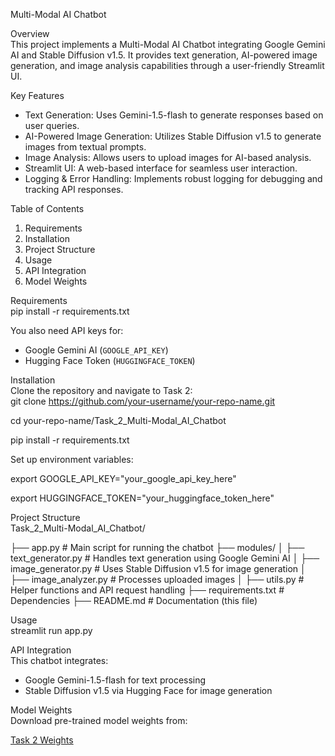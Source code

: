 Multi-Modal AI Chatbot  

Overview  
This project implements a Multi-Modal AI Chatbot integrating Google Gemini AI and Stable Diffusion v1.5. It provides text generation, AI-powered image generation, and image analysis capabilities through a user-friendly Streamlit UI.  

Key Features  
- Text Generation: Uses Gemini-1.5-flash to generate responses based on user queries.  
- AI-Powered Image Generation: Utilizes Stable Diffusion v1.5 to generate images from textual prompts.  
- Image Analysis: Allows users to upload images for AI-based analysis.  
- Streamlit UI: A web-based interface for seamless user interaction.  
- Logging & Error Handling: Implements robust logging for debugging and tracking API responses.  

Table of Contents  
1. Requirements
2. Installation
3. Project Structure
4. Usage
5. API Integration
6. Model Weights

Requirements  
pip install -r requirements.txt

You also need API keys for:  

- Google Gemini AI (`GOOGLE_API_KEY`)  
- Hugging Face Token (`HUGGINGFACE_TOKEN`)  

Installation  
Clone the repository and navigate to Task 2:  
git clone https://github.com/your-username/your-repo-name.git

cd your-repo-name/Task_2_Multi-Modal_AI_Chatbot

pip install -r requirements.txt

Set up environment variables:  

export GOOGLE_API_KEY="your_google_api_key_here"

export HUGGINGFACE_TOKEN="your_huggingface_token_here"

Project Structure  
Task_2_Multi-Modal_AI_Chatbot/

├── app.py                    # Main script for running the chatbot
├── modules/
│   ├── text_generator.py      # Handles text generation using Google Gemini AI
│   ├── image_generator.py     # Uses Stable Diffusion v1.5 for image generation
│   ├── image_analyzer.py      # Processes uploaded images
│   ├── utils.py               # Helper functions and API request handling
├── requirements.txt           # Dependencies
├── README.md                  # Documentation (this file)

Usage  
streamlit run app.py

API Integration  
This chatbot integrates:  
- Google Gemini-1.5-flash for text processing  
- Stable Diffusion v1.5 via Hugging Face for image generation  

Model Weights  
Download pre-trained model weights from:  

[Task 2 Weights](https://drive.google.com/drive/folders/1v_o14IJljgI0EaJIGbbs4_iOxo9V8V-2)  
